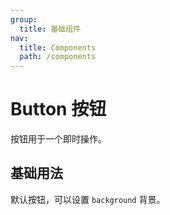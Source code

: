 ```yaml
---
group:
  title: 基础组件
nav: 
  title: Components
  path: /components
---
```


# Button 按钮

按钮用于一个即时操作。

## 基础用法

默认按钮，可以设置 `background` 背景。

<code src="./demos/index1.tsx"></code>